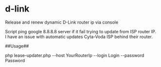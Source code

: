 # d-link
Release and renew dynamic D-Link router ip via console

Script ping google 8.8.8.8 server if it fail trying to update from ISP router IP.
I have an issue with automatic updates Cyta-Voda ISP behind their router.

##Usage##

php lease-updater.php --host YourRouterIp --login Login --password Password

